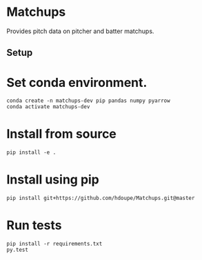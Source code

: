 # Matchups

Provides pitch data on pitcher and batter matchups.

Setup
-------------

#  Set conda environment.
```
conda create -n matchups-dev pip pandas numpy pyarrow
conda activate matchups-dev
```

# Install from source
```
pip install -e .
```

# Install using pip
```
pip install git+https://github.com/hdoupe/Matchups.git@master
```

# Run tests
```
pip install -r requirements.txt
py.test
```
